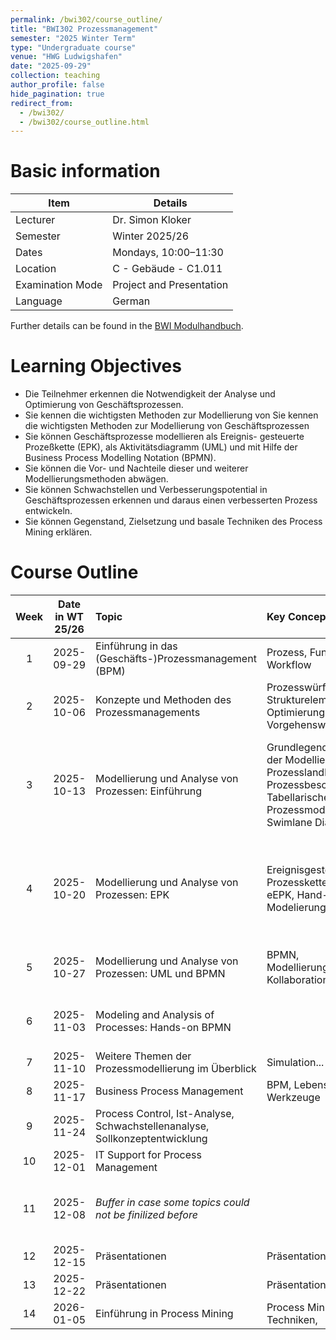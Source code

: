 ```yaml
---
permalink: /bwi302/course_outline/
title: "BWI302 Prozessmanagement"
semester: "2025 Winter Term"
type: "Undergraduate course"
venue: "HWG Ludwigshafen"
date: "2025-09-29"
collection: teaching
author_profile: false
hide_pagination: true
redirect_from: 
  - /bwi302/
  - /bwi302/course_outline.html
---
```


Basic information
======

| Item               | Details                      |
|--------------------|------------------------------|
| Lecturer           | Dr. Simon Kloker             |
| Semester           | Winter 2025/26               |
| Dates              | Mondays, 10:00–11:30         |
| Location           | C - Gebäude - C1.011         |
| Examination Mode   | Project and Presentation     |
| Language           | German                       |

Further details can be found in the [BWI Modulhandbuch](https://www.hwg-lu.de/fileadmin/user_upload/fachbereiche/fachbereich-3/Wirtschaftsinformatik/Downloads/BWI_Modulhandbuch.pdf). 

Learning Objectives
======


* Die Teilnehmer erkennen die Notwendigkeit der Analyse und Optimierung von Geschäftsprozessen.
* Sie kennen die wichtigsten Methoden zur Modellierung von Sie kennen die wichtigsten Methoden zur Modellierung von Geschäftsprozessen
* Sie können Geschäftsprozesse modellieren als Ereignis- gesteuerte Prozeßkette (EPK), als Aktivitätsdiagramm (UML) und mit Hilfe der Business Process Modelling Notation (BPMN).
* Sie können die Vor- und Nachteile dieser und weiterer Modellierungsmethoden abwägen.
* Sie können Schwachstellen und Verbesserungspotential in Geschäftsprozessen erkennen und daraus einen verbesserten Prozess entwickeln.
* Sie können Gegenstand, Zielsetzung und basale Techniken des Process Mining erklären.


Course Outline
======

| Week | Date in WT 25/26 | Topic | Key Concepts | Notes |
|:-----:|:------------:|:-----------------------------------------------|:-----------------------------------------------|:-----------------------------------------------|
| 1 | 2025-09-29 | Einführung in das (Geschäfts-)Prozessmanagement (BPM) | Prozess, Funktion, Workflow |  |
| 2 | 2025-10-06 | Konzepte und Methoden des Prozessmanagements | Prozesswürfel und Strukturelemente, Optimierungsansätze, Vorgehensweisen |  |
| 3 | 2025-10-13 | Modellierung und Analyse von Prozessen: Einführung  | Grundlegende Fragen der Modellierung, Prozesslandkarten, Prozessbeschreibung, Tabellarische Prozessmodellierung, Swimlane Diagramm | Have your Laptop with you. In case we have time left, we will step up a modelling environment. |
| 4 | 2025-10-20 | Modellierung und Analyse von Prozessen: EPK | Ereignisgesteuerte Prozessketten (EPK), eEPK, Hand-on Modelierung | Have a set-up modelling environment with you. (Microsoft Visio, draw.io or ARIS Express) |
| 5 | 2025-10-27 | Modellierung und Analyse von Prozessen: UML und BPMN | BPMN, Modellierungselemente, Kollaboration | Have a set-up modelling environment with you. |
| 6 | 2025-11-03 | Modeling and Analysis of Processes: Hands-on BPMN |  | Details and Topics for Project (Examination) |
| 7 | 2025-11-10 | Weitere Themen der Prozessmodellierung im Überblick | Simulation... |  |
| 8 | 2025-11-17 | Business Process Management | BPM, Lebenszyklus, Werkzeuge |  |
| 9 | 2025-11-24 | Process Control, Ist-Analyse, Schwachstellenanalyse, Sollkonzeptentwicklung | | |
| 10 | 2025-12-01 | IT Support for Process Management |  |  |
| 11 | 2025-12-08 | *Buffer in case some topics could not be finilized before* |  | Possibility to discuss open questions regarding the Project. |
| 12 | 2025-12-15 | Präsentationen | Präsentation, Feedback | |
| 13 | 2025-12-22 | Präsentationen | Präsentation, Feedback | |
| 14 | 2026-01-05 | Einführung in Process Mining | Process Mining, Techniken, | ||
